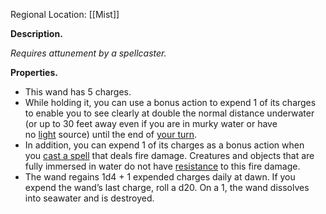 Regional Location: [[Mist]]

**Description.** 

*Requires attunement by a spellcaster.*

**Properties.** 
- This wand has 5 charges. 
- While holding it, you can use a bonus action to expend 1 of its charges to enable you to see clearly at double the normal distance underwater (or up to 30 feet away even if you are in murky water or have no [light](https://www.5esrd.com/database/spell/light) source) until the end of [your turn](https://www.5esrd.com/gamemastering/combat#TOC-Your-Turn). 
- In addition, you can expend 1 of its charges as a bonus action when you [cast a spell](https://www.5esrd.com/gamemastering/combat#TOC-Cast-a-Spell) that deals fire damage. Creatures and objects that are fully immersed in water do not have [resistance](https://www.5esrd.com/gamemastering/combat#TOC-Damage-Resistance-and-Vulnerability) to this fire damage.
- The wand regains 1d4 + 1 expended charges daily at dawn. If you expend the wand’s last charge, roll a d20. On a 1, the wand dissolves into seawater and is destroyed.